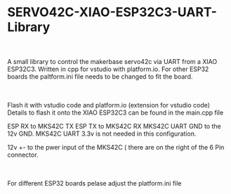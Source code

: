 # SERVO42C-XIAO-ESP32C3-UART-Library
</br></br>
A small library to control the makerbase servo42c via UART from a XIAO ESP32C3. Written in cpp for vstudio with platform.io. For other ESP32 boards the paltform.ini file needs to be changed to fit the board.

</br></br>
Flash it with vstudio code and platform.io (extension for vstudio code)
Details to flash it onto the XIAO ESP32C3 can be found in the main.cpp file

ESP RX to MKS42C TX
ESP TX to MKS42C RX
MKS42C UART GND to the 12v GND.
MKS42C UART 3.3v is not needed in this configuration.

12v +- to the pwer input of the MKS42C ( there are on the right of the 6 Pin connector.

</br></br>
For different ESP32 boards pelase adjust the platform.ini file
